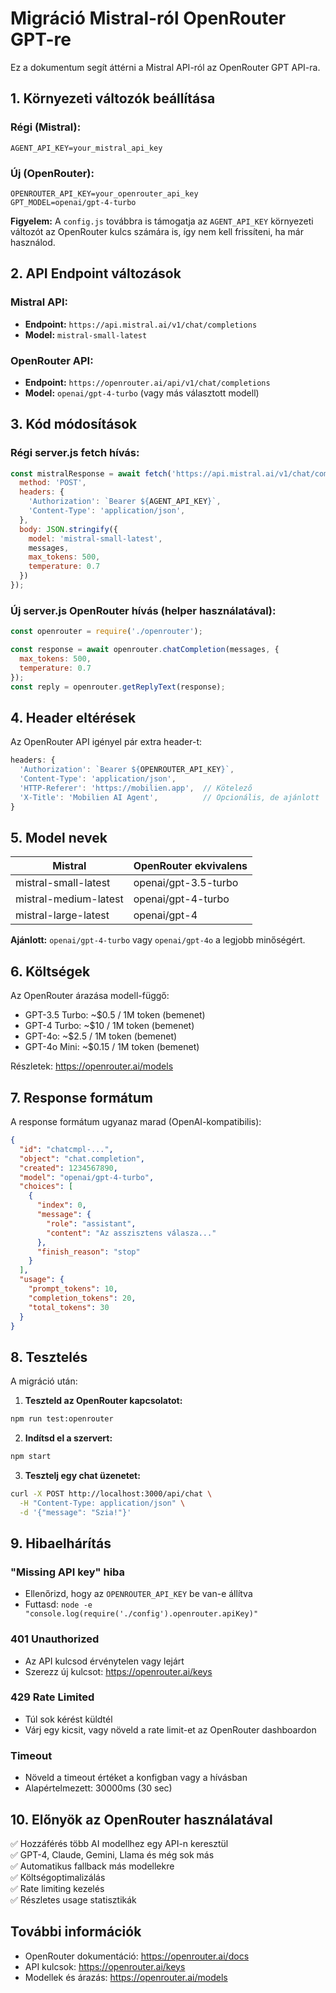 # Migráció Mistral-ról OpenRouter GPT-re

Ez a dokumentum segít áttérni a Mistral API-ról az OpenRouter GPT API-ra.

## 1. Környezeti változók beállítása

### Régi (Mistral):
```env
AGENT_API_KEY=your_mistral_api_key
```

### Új (OpenRouter):
```env
OPENROUTER_API_KEY=your_openrouter_api_key
GPT_MODEL=openai/gpt-4-turbo
```

**Figyelem:** A `config.js` továbbra is támogatja az `AGENT_API_KEY` környezeti változót az OpenRouter kulcs számára is, így nem kell frissíteni, ha már használod.

## 2. API Endpoint változások

### Mistral API:
- **Endpoint:** `https://api.mistral.ai/v1/chat/completions`
- **Model:** `mistral-small-latest`

### OpenRouter API:
- **Endpoint:** `https://openrouter.ai/api/v1/chat/completions`
- **Model:** `openai/gpt-4-turbo` (vagy más választott modell)

## 3. Kód módosítások

### Régi server.js fetch hívás:
```javascript
const mistralResponse = await fetch('https://api.mistral.ai/v1/chat/completions', {
  method: 'POST',
  headers: {
    'Authorization': `Bearer ${AGENT_API_KEY}`,
    'Content-Type': 'application/json',
  },
  body: JSON.stringify({
    model: 'mistral-small-latest',
    messages,
    max_tokens: 500,
    temperature: 0.7
  })
});
```

### Új server.js OpenRouter hívás (helper használatával):
```javascript
const openrouter = require('./openrouter');

const response = await openrouter.chatCompletion(messages, {
  max_tokens: 500,
  temperature: 0.7
});
const reply = openrouter.getReplyText(response);
```

## 4. Header eltérések

Az OpenRouter API igényel pár extra header-t:

```javascript
headers: {
  'Authorization': `Bearer ${OPENROUTER_API_KEY}`,
  'Content-Type': 'application/json',
  'HTTP-Referer': 'https://mobilien.app',  // Kötelező
  'X-Title': 'Mobilien AI Agent',          // Opcionális, de ajánlott
}
```

## 5. Model nevek

| Mistral | OpenRouter ekvivalens |
|---------|----------------------|
| mistral-small-latest | openai/gpt-3.5-turbo |
| mistral-medium-latest | openai/gpt-4-turbo |
| mistral-large-latest | openai/gpt-4 |

**Ajánlott:** `openai/gpt-4-turbo` vagy `openai/gpt-4o` a legjobb minőségért.

## 6. Költségek

Az OpenRouter árazása modell-függő:
- GPT-3.5 Turbo: ~$0.5 / 1M token (bemenet)
- GPT-4 Turbo: ~$10 / 1M token (bemenet)
- GPT-4o: ~$2.5 / 1M token (bemenet)
- GPT-4o Mini: ~$0.15 / 1M token (bemenet)

Részletek: https://openrouter.ai/models

## 7. Response formátum

A response formátum ugyanaz marad (OpenAI-kompatibilis):

```json
{
  "id": "chatcmpl-...",
  "object": "chat.completion",
  "created": 1234567890,
  "model": "openai/gpt-4-turbo",
  "choices": [
    {
      "index": 0,
      "message": {
        "role": "assistant",
        "content": "Az asszisztens válasza..."
      },
      "finish_reason": "stop"
    }
  ],
  "usage": {
    "prompt_tokens": 10,
    "completion_tokens": 20,
    "total_tokens": 30
  }
}
```

## 8. Tesztelés

A migráció után:

1. **Teszteld az OpenRouter kapcsolatot:**
```bash
npm run test:openrouter
```

2. **Indítsd el a szervert:**
```bash
npm start
```

3. **Tesztelj egy chat üzenetet:**
```bash
curl -X POST http://localhost:3000/api/chat \
  -H "Content-Type: application/json" \
  -d '{"message": "Szia!"}'
```

## 9. Hibaelhárítás

### "Missing API key" hiba
- Ellenőrizd, hogy az `OPENROUTER_API_KEY` be van-e állítva
- Futtasd: `node -e "console.log(require('./config').openrouter.apiKey)"`

### 401 Unauthorized
- Az API kulcsod érvénytelen vagy lejárt
- Szerezz új kulcsot: https://openrouter.ai/keys

### 429 Rate Limited
- Túl sok kérést küldtél
- Várj egy kicsit, vagy növeld a rate limit-et az OpenRouter dashboardon

### Timeout
- Növeld a timeout értéket a konfigban vagy a hívásban
- Alapértelmezett: 30000ms (30 sec)

## 10. Előnyök az OpenRouter használatával

✅ Hozzáférés több AI modellhez egy API-n keresztül  
✅ GPT-4, Claude, Gemini, Llama és még sok más  
✅ Automatikus fallback más modellekre  
✅ Költségoptimalizálás  
✅ Rate limiting kezelés  
✅ Részletes usage statisztikák  

## További információk

- OpenRouter dokumentáció: https://openrouter.ai/docs
- API kulcsok: https://openrouter.ai/keys
- Modellek és árazás: https://openrouter.ai/models

